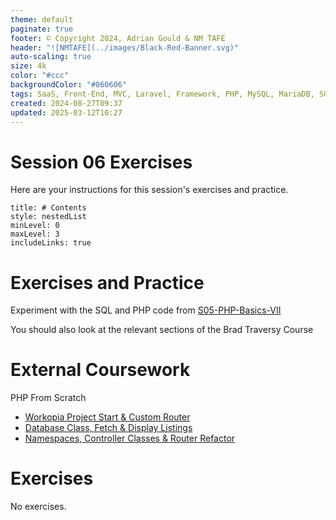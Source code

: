 ```yaml
---
theme: default
paginate: true
footer: © Copyright 2024, Adrian Gould & NM TAFE
header: "![NMTAFE](../images/Black-Red-Banner.svg)"
auto-scaling: true
size: 4k
color: "#ccc"
backgroundColor: "#060606"
tags: SaaS, Front-End, MVC, Laravel, Framework, PHP, MySQL, MariaDB, SQLite, Testing, Unit Testing, Feature Testng, PEST
created: 2024-08-27T09:37
updated: 2025-03-12T10:27
---
```


# Session 06 Exercises 

Here are your instructions for this session's exercises and practice.

```table-of-contents
title: # Contents
style: nestedList
minLevel: 0
maxLevel: 3
includeLinks: true
```

# Exercises and Practice

Experiment with the SQL and PHP code from [S05-PHP-Basics-VII](session-06/S05-PHP-Basics-VII.md)

You should also look at the relevant sections of the Brad Traversy Course


# External Coursework

PHP From Scratch

- [Workopia Project Start & Custom Router](https://www.traversymedia.com/products/php-from-scratch-beginner-to-advanced/categories/2154269592)
- [Database Class, Fetch & Display Listings](https://www.traversymedia.com/products/php-from-scratch-beginner-to-advanced/categories/2154269687)
- [Namespaces, Controller Classes & Router Refactor](https://www.traversymedia.com/products/php-from-scratch-beginner-to-advanced/categories/2154269796)

# Exercises

No exercises.